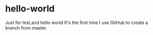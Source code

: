 # hello-world
Just for test,and hello world
It's the first time I use GitHub to create a branch from master.

